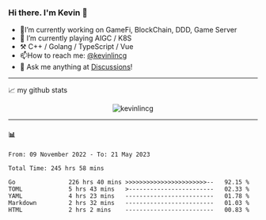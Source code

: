 ### Hi there. I'm Kevin 👋

- 🔭I’m currently working on GameFi, BlockChain, DDD, Game Server
- 🌱 I’m currently playing AIGC / K8S
-   :hammer_and_pick: C++ / Golang / TypeScript / Vue
- 📫How to reach me: [@kevinlincg](https://twitter.com/kevinlincg) 
-   :thought_balloon: Ask me anything at [Discussions](https://github.com/kevinlincg/kevinlincg/discussions/new)!

---

📈 my github stats

<p align="center"> <img src="https://github-readme-stats-ouuan.vercel.app/api?username=kevinlincg&theme=dark&show_icons=true&count_private=true" alt="kevinlincg" />

---

#### :bar_chart: 

<!--START_SECTION:waka-->

```text
From: 09 November 2022 - To: 21 May 2023

Total Time: 245 hrs 58 mins

Go               226 hrs 40 mins >>>>>>>>>>>>>>>>>>>>>>>--   92.15 %
TOML             5 hrs 43 mins   >------------------------   02.33 %
YAML             4 hrs 23 mins   -------------------------   01.78 %
Markdown         2 hrs 32 mins   -------------------------   01.03 %
HTML             2 hrs 2 mins    -------------------------   00.83 %
```

<!--END_SECTION:waka-->
